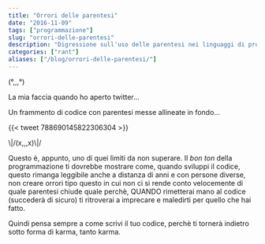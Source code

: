 ```yaml
---
title: "Orrori delle parentesi"
date: "2016-11-09"
tags: ["programmazione"]
slug: "orrori-delle-parentesi"
description: "Digressione sull'uso delle parentesi nei linguaggi di programmazione"
categories: ["rant"]
aliases: ["/blog/orrori-delle-parentesi/"]
---
```


(°,,,°)

La mia faccia quando ho aperto twitter...

Un frammento di codice con parentesi messe allineate in fondo...

<!--more-->

{{< tweet 788690145822306304 >}}

\\|/(x,,,x)\\|/

Questo è, appunto, uno di quei limiti da non superare. Il *bon ton*
della programmazione ti dovrebbe mostrare come, quando sviluppi il
codice, questo rimanga leggibile anche a distanza di anni e con persone
diverse, non creare orrori tipo questo in cui non ci si rende conto
velocemente di quale parentesi chiude quale perchè, QUANDO rimetterai
mano al codice (succederà di sicuro) ti ritroverai a imprecare e
maledirti per quello che hai fatto.

Quindi pensa sempre a come scrivi il tuo codice, perchè ti tornerà
indietro sotto forma di karma, tanto karma.
